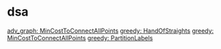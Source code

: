 # dsa

[adv_graph: MinCostToConnectAllPoints](https://github.com/yhamuha/sys-des/blob/main/java/lc/adv_graph/m/MinCostToConnectAllPoints.pdf)
[greedy: HandOfStraights](https://github.com/yhamuha/sys-des/blob/main/java/lc/greedy/m/HandOfStraights.pdf)
[greedy: MinCostToConnectAllPoints](https://github.com/yhamuha/sys-des/blob/main/java/lc/greedy/m/MergeTripletsToFormTargetTriplet.pdf)
[greedy: PartitionLabels](https://github.com/yhamuha/sys-des/blob/main/java/lc/greeedy/m/PartitionLabels.pdf)
